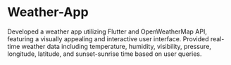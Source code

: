 # Weather-App
Developed a weather app utilizing Flutter and OpenWeatherMap API, featuring a visually appealing and interactive user interface.       Provided real-time weather data including temperature, humidity, visibility, pressure, longitude, latitude, and sunset-sunrise time based on user queries.
